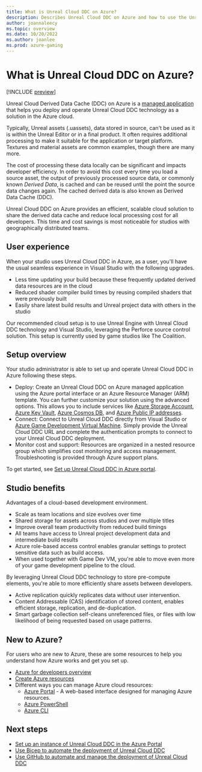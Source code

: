 ```yaml
---
title: What is Unreal Cloud DDC on Azure? 
description: Describes Unreal Cloud DDC on Azure and how to use the Unreal Cloud DDC for game development.
author: joannaleecy
ms.topic: overview
ms.date: 10/20/2022
ms.author: joanlee
ms.prod: azure-gaming
---
```


# What is Unreal Cloud DDC on Azure?

[!INCLUDE [preview](./includes/preview.md)]

Unreal Cloud Derived Data Cache (DDC) on Azure is a [managed application](/azure/azure-resource-manager/managed-applications/overview) that helps you deploy and operate Unreal Cloud DDC technology as a solution in the Azure cloud.

Typically, Unreal assets (.uassets), data stored in source, can't be used as it is within the Unreal Editor or in a final product.
It often requires additional processing to make it suitable for the application or target platform.
Textures and material assets are common examples, though there are many more.

The cost of processing these data locally can be significant and impacts developer efficiency.
In order to avoid this cost every time you load a source asset, the output of previously processed source data, or commonly known *Derived Data*, is cached and can be reused until the point the source data changes again.
The cached derived data is also known as Derived Data Cache (DDC).

Unreal Cloud DDC on Azure provides an efficient, scalable cloud solution to share the derived data cache and reduce local processing cost for all developers. This time and cost savings is most noticeable for studios with geographically distributed teams.

## User experience

When your studio uses Unreal Cloud DDC in Azure, as a user, you'll have the usual seamless experience in Visual Studio with the following upgrades.

* Less time updating your build because these frequently updated derived data resources are in the cloud
* Reduced shader compiler build times by reusing compiled shaders that were previously built
* Easily share latest build results and Unreal project data with others in the studio

Our recommended cloud setup is to use Unreal Engine with Unreal Cloud DDC technology and Visual Studio, leveraging the Perforce source control solution.
This setup is currently used by game studios like The Coalition.

## Setup overview

Your studio administrator is able to set up and operate Unreal Cloud DDC in Azure following these steps.

* Deploy: Create an Unreal Cloud DDC on Azure managed application using the Azure portal interface or an Azure Resource Manager (ARM) template. You can further customize your solution using the advanced options. This allows you to include services like [Azure Storage Account](/azure/storage/blobs/storage-blobs-introduction), [Azure Key Vault](/azure/key-vault/general/overview), [Azure Cosmos DB](/azure/cosmos-db/introduction), and [Azure Public IP addresses](/azure/virtual-network/ip-services/public-ip-addresses).
* Connect: Connect to Unreal Cloud DDC directly from Visual Studio or [Azure Game Development Virtual Machine](https://azure.microsoft.com/products/virtual-machines/game-development-virtual-machines/#overview). Simply provide the Unreal Cloud DDC URL and complete the authentication prompts to connect to your Unreal Cloud DDC deployment.
* Monitor cost and support: Resources are organized in a nested resource group which simplifies cost monitoring and access management. Troubleshooting is provided through Azure support plans.

To get started, see [Set up Unreal Cloud DDC in Azure portal](quickstart-portal.md).

## Studio benefits

Advantages of a cloud-based development environment.

* Scale as team locations and size evolves over time
* Shared storage for assets across studios and over multiple titles
* Improve overall team productivity from reduced build timings
* All teams have access to Unreal project development data and intermediate build results
* Azure role-based access control enables granular settings to protect sensitive data such as build access.
* When used together with Game Dev VM, you're able to move even more of your game development pipeline to the cloud.

By leveraging Unreal Cloud DDC technology to store pre-compute elements, you're able to more efficiently share assets between developers.

* Active replication quickly replicates data without user intervention.
* Content Addressable (CAS) identification of stored content, enables efficient storage, replication, and de-duplication.
* Smart garbage collection self-cleans unreferenced files, or files with low likelihood of being requested based on usage patterns.

## New to Azure?

For users who are new to Azure, these are some resources to help you understand how Azure works and get you set up.

* [Azure for developers overview](/azure/developer/intro/azure-developer-overview)
* [Create Azure resources](/azure/developer/intro/azure-developer-create-resources)
* Different ways you can manage Azure cloud resources:
    * [Azure Portal](https://portal.azure.com/) - A web-based interface designed for managing Azure resources.
    * [Azure PowerShell](/powershell/azure/install-az-ps)
    * [Azure CLI](/cli/azure/install-azure-cli)

## Next steps

* [Set up an instance of Unreal Cloud DDC in the Azure Portal](quickstart-portal.md)
* [Use Bicep to automate the deployment of Unreal Cloud DDC](quickstart-bicep.md)
* [Use GitHub to automate and manage the deployment of Unreal Cloud DDC](quickstart-github.md)
